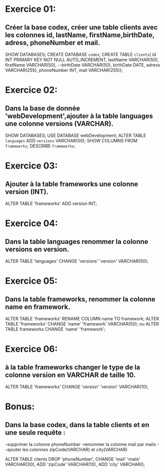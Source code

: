 # Exercice 01:

## Créer la base codex, créer une table clients avec les colonnes id, lastName, firstName,birthDate, adress, phoneNumber et mail.

SHOW DATABASES;
CREATE DATABASE `codex`;
CREATE TABLE `clients`(
id INT PRIMARY KEY NOT NULL AUTO_INCREMENT,
lastName VARCHAR(50),
firstName VARCHAR(50),
--birthDate VARCHAR(50),
birthDate DATE,
adress VARCHAR(255),
phoneNumber INT,
mail VARCHAR(255));

# Exercice 02:

## Dans la base de donnée 'webDevelopment',ajouter à la table languages une colonne versions (VARCHAR).

SHOW DATABASES;
USE DATABASE webDevelopment;
ALTER TABLE `languages` ADD `versions` VARCHAR(50);
SHOW COLUMNS FROM `frameworks`;
DESCRIBE `frameworks`;

# Exercice 03:

## Ajouter à la table frameworks une colonne version (INT).

ALTER TABLE 'frameworks' ADD version INT;

# Exercice 04: 

## Dans la table languages renommer la colonne versions en version.

ALTER TABLE 'languages' CHANGE 'versions' 'version' VARCHAR(50);

# Exercice 05: 

## Dans la table frameworks, renommer la colonne name en framework.

ALTER TABLE 'frameworks' RENAME COLUMN name TO framework;
ALTER TABLE 'frameworks' CHANGE 'name' 'framework' VARCHAR(50);
ou
ALTER TABLE frameworks CHANGE 'name' 'framework';

# Exercice 06:

## à la table frameworks changer le type de la colonne version en VARCHAR de taille 10.

ALTER TABLE 'frameworks' CHANGE 'version' 'version' VARCHAR(10);

# Bonus:

## Dans la base codex, dans la table clients et en une seule requête :
-supprimer la colonne phoneNumber
-renommer la colonne mail par mails
--ajouter les colonnes zipCode(VARCHAR) et city(VARCHAR)

ALTER TABLE clients DROP 'phoneNumber', CHANGE 'mail' 'mails' VARCHAR(30), ADD 'zipCode' VARCHAR(10), ADD 'city' VARCHAR();


